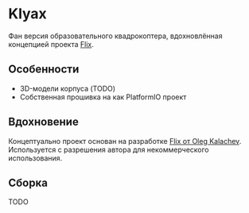 # Klyax

Фан версия образовательного квадрокоптера, вдохновлённая концепцией проекта [Flix](https://github.com/okalachev/flix).

## Особенности

- 3D-модели корпуса (TODO)
- Собственная прошивка на как PlatformIO проект

## Вдохновение

Концептуально проект основан на разработке [Flix от Oleg Kalachev](https://github.com/okalachev/flix).
Используется с разрешения автора для некоммерческого использования.

## Сборка

TODO
